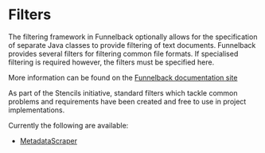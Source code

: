 Filters
=================

The filtering framework in Funnelback optionally allows for the specification of separate Java classes to provide filtering of text documents. Funnelback provides several filters for filtering common file formats. If specialised filtering is required however, the filters must be specified here.

More information can be found on the [Funnelback documentation site](http://docs.funnelback.com/filter_classes_collection_cfg.html)

As part of the Stencils initiative, standard filters which tackle common problems and requirements have been created and free to use in project implementations.

Currently the following are available:

* [MetadataScraper](https://gitlab.squiz.net/stencils/stencils-java/tree/master/filter/scraper)